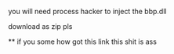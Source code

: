 you will need process hacker to inject the bbp.dll

download as zip pls


** if you some how got this link this shit is ass
